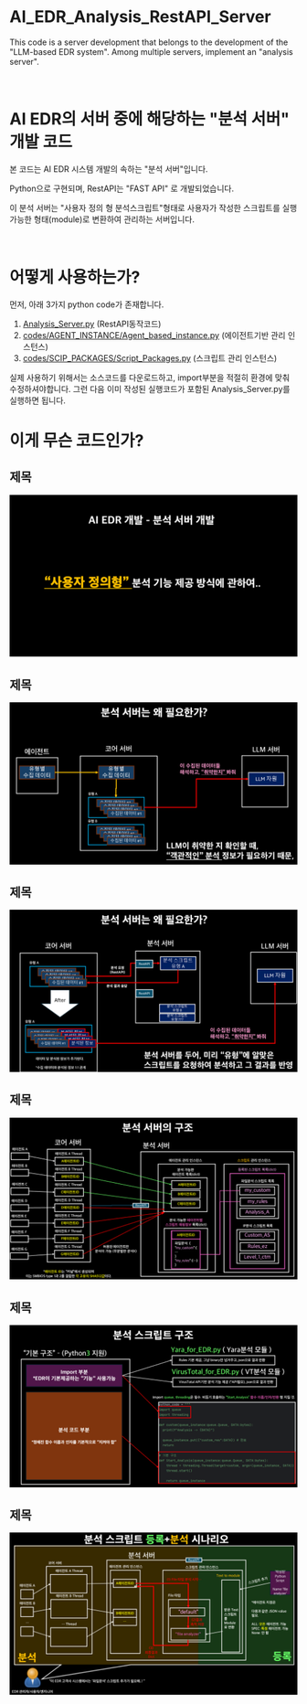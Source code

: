 # AI_EDR_Analysis_RestAPI_Server
This code is a server development that belongs to the development of the "LLM-based EDR system". Among multiple servers, implement an "analysis server".

</br>

# AI EDR의 서버 중에 해당하는 "분석 서버" 개발 코드
본 코드는 AI EDR 시스템 개발의 속하는 "분석 서버"입니다.

Python으로 구현되며, RestAPI는 "FAST API" 로 개발되었습니다.

이 분석 서버는 "사용자 정의 형 분석스크립트"형태로 사용자가 작성한 스크립트를 실행가능한 형태(module)로 변환하여 관리하는 서버입니다.

</br>

# 어떻게 사용하는가? 

먼저, 아래 3가지 python code가 존재합니다.

1. [Analysis_Server.py](https://github.com/lastime1650/AI_EDR_Analysis_RestAPI_Server/blob/main/codes/Analysis_Server.py) (RestAPI동작코드)
2. [codes/AGENT_INSTANCE/Agent_based_instance.py](https://github.com/lastime1650/AI_EDR_Analysis_RestAPI_Server/blob/main/codes/AGENT_INSTANCE/Agent_based_instance.py) (에이전트기반 관리 인스턴스)
3. [codes/SCIP_PACKAGES/Script_Packages.py](https://github.com/lastime1650/AI_EDR_Analysis_RestAPI_Server/blob/main/codes/SCRIPT_PACKAGES/Script_Packages.py) (스크립트 관리 인스턴스)

실제 사용하기 위해서는 소스코드를 다운로드하고, import부분을 적절히 환경에 맞춰 수정하셔야합니다.
그런 다음 이미 작성된 실행코드가 포함된 Analysis_Server.py를 실행하면 됩니다.

# 이게 무슨 코드인가? 

## 제목
![initial](https://github.com/lastime1650/AI_EDR_Analysis_RestAPI_Server/blob/main/images/%EC%8A%AC%EB%9D%BC%EC%9D%B4%EB%93%9C1.PNG)

## 제목
![initial](https://github.com/lastime1650/AI_EDR_Analysis_RestAPI_Server/blob/main/images/%EC%8A%AC%EB%9D%BC%EC%9D%B4%EB%93%9C2.PNG)

## 제목
![initial](https://github.com/lastime1650/AI_EDR_Analysis_RestAPI_Server/blob/main/images/%EC%8A%AC%EB%9D%BC%EC%9D%B4%EB%93%9C3.PNG)

## 제목
![initial](https://github.com/lastime1650/AI_EDR_Analysis_RestAPI_Server/blob/main/images/%EC%8A%AC%EB%9D%BC%EC%9D%B4%EB%93%9C4.PNG)

## 제목
![initial](https://github.com/lastime1650/AI_EDR_Analysis_RestAPI_Server/blob/main/images/%EC%8A%AC%EB%9D%BC%EC%9D%B4%EB%93%9C5.PNG)

## 제목
![initial](https://github.com/lastime1650/AI_EDR_Analysis_RestAPI_Server/blob/main/images/%EC%8A%AC%EB%9D%BC%EC%9D%B4%EB%93%9C6.PNG)
